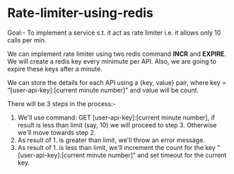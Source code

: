 # Rate-limiter-using-redis

Goal:- To implement a service s.t. it act as rate limiter i.e. it allows only 10 calls per min.

We can implement rate limiter using two redis command **INCR** and **EXPIRE**.
We will create a redis key every minimute per API. Also, we are going to expire these keys after a minute.

We can store the details for each API using a {key, value} pair, where key = "[user-api-key]:[current minute number]"  and value will be count. 

There will be 3 steps in the process:- 
1. We'll use command: GET [user-api-key]:[current minute number], if result is less than limit (say, 10) we will proceed to step 3. Otherwise we'll move towards step 2.
2. As result of 1. is greater than limit, we'll throw an error message.
3. As result of 1. is less than limit, we'll increment the count for the key "[user-api-key]:[current minute number]" and set timeout for the current key.


